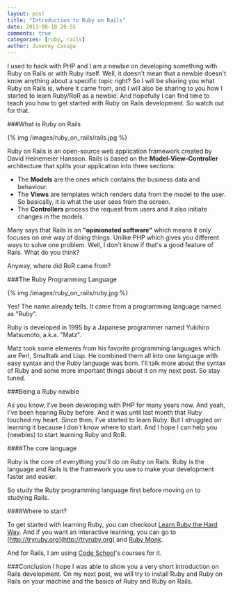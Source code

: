 ```yaml
---
layout: post
title: "Introduction to Ruby on Rails"
date: 2013-08-18 20:55
comments: true
categories: [ruby, rails]
author: Junerey Casuga
---
```

I used to hack with PHP and I am a newbie on developing something with Ruby on Rails or with Ruby itself. Well, it doesn't mean that a newbie doesn't know anything about a specific topic right? So I will be sharing you what Ruby on Rails is, where it came from, and I will also be sharing to you how I started to learn Ruby/RoR as a newbie. And hopefully I can find time to teach you how to get started with Ruby on Rails development. So watch out for that.

<!--more-->

###What is Ruby on Rails

{% img /images/ruby_on_rails/rails.jpg %}

Ruby on Rails is an open-source web application framework created by David Heinemeier Hansson. Rails is based on the <b>Model-View-Controller</b> architecture that splits your application into three sections: 

* The <b>Models</b> are the ones which contains the business data and behaviour.
* The <b>Views</b> are templates which renders data from the model to the user. So basically, it is what the user sees from the screen.
* The <b>Controllers</b> process the request from users and it also initiate changes in the models.

Many says that Rails is an <b>"opinionated software"</b> which means it only focuses on one way of doing things. Unlike PHP which gives you different ways to solve one problem. Well, I don't know if that's a good feature of Rails. What do you think?

Anyway, where did RoR came from?

###The Ruby Programming Language

{% img /images/ruby_on_rails/ruby.jpg %}

Yes! The name already tells. It came from a programming language named as "Ruby".

Ruby is developed in 1995 by a Japanese programmer named Yukihiro Matsumoto, a.k.a. "Matz". 

Matz took some elements from his favorite programming languages which are Perl, Smalltalk and Lisp. He combined them all into one language with easy syntax and the Ruby language was born. I'll talk more about the syntax of Ruby and some more important things about it on my next post. So stay tuned.

###Being a Ruby newbie

As you know, I've been developing with PHP for many years now. And yeah, I've been hearing Ruby before. And it was until last month that Ruby touched my heart. Since then, I've started to learn Ruby. But I struggled on learning it because I don't know where to start. And I hope I can help you (newbies) to start learning Ruby and RoR.

####The core language

Ruby is the core of everything you'll do on Ruby on Rails. Ruby is the language and Rails is the framework you use to make your development faster and easier. 

So study the Ruby programming language first before moving on to studying Rails.

####Where to start?

To get started with learning Ruby, you can checkout [Learn Ruby the Hard Way](http://ruby.learncodethehardway.org/book/). And if you want an interactive learning, you can go to [http://tryruby.org](http://tryruby.org) and [Ruby Monk](http://rubymonk.com).

And for Rails, I am using [Code School](http://codeschool.com)'s courses for it.

###Conclusion
I hope I was able to show you a very short introduction on Rails development. On my next post, we will try to install Ruby and Ruby on Rails on your machine and the basics of Ruby and Ruby on Rails.
